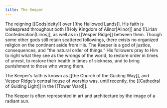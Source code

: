 ```yaml
---
title: The Keeper
---
```


The reigning [[Gods|deity]] over [[the Hallowed Lands]]. His faith is widespread throughout both [[Holy Kingdom of Alinor|Alinor]] and [[Lirian Confederation|Lirios]], as well as in [[Vesper Ridge]] between them. Though some other gods still retain scattered followings, there exists no organized religion on the continent aside from His. The Keeper is a god of justice, consequences, and “the natural order of things.” His followers pray to Him to right what they see as the wrongs of the world, to restore order in times of unrest, to restore their health in times of sickness, and to bring punishment to those who wrong them.

The Keeper’s faith is known as [[the Church of the Guiding Way]], and Vesper Ridge’s central house of worship was, until recently, the [[Cathedral of Guiding Light]] in the [[Tower Ward]].

The Keeper is often represented in art and architecture by the image of a radiant sun.